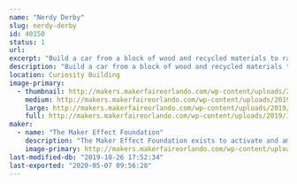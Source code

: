 ```yaml
---
name: "Nerdy Derby"
slug: nerdy-derby
id: 40150
status: 1
url: 
excerpt: "Build a car from a block of wood and recycled materials to race down our custom made track!"
description: "Build a car from a block of wood and recycled materials to race down our custom made track!"
location: Curiosity Building
image-primary:
  - thumbnail: http://makers.makerfaireorlando.com/wp-content/uploads/2019/10/48012747717_e33fda61f4_w-150x150.jpg
    medium: http://makers.makerfaireorlando.com/wp-content/uploads/2019/10/48012747717_e33fda61f4_w-300x225.jpg
    large: http://makers.makerfaireorlando.com/wp-content/uploads/2019/10/48012747717_e33fda61f4_w.jpg
    full: http://makers.makerfaireorlando.com/wp-content/uploads/2019/10/48012747717_e33fda61f4_w.jpg
maker:
  - name: "The Maker Effect Foundation"
    description: "The Maker Effect Foundation exists to activate and amplify the efforts of makers as they learn, build and work together in their communities. Our efforts include research, publication, community organization, event production, and startup advisement. The foundation’s community organization and startup efforts are focused on Central Florida, however our research and publication efforts are not limited in scope. The Maker Effect Foundation is a 501(c)(3) public charity. "
    image-primary: http://makers.makerfaireorlando.com/wp-content/uploads/2015/09/candy_making_buttons_at_makerfx-1024x1024.jpg
last-modified-db: "2019-10-26 17:52:34"
last-exported: "2020-05-07 09:56:28"
---
```

